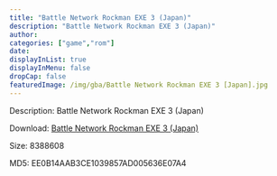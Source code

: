 ```yaml
---
title: "Battle Network Rockman EXE 3 (Japan)"
description: "Battle Network Rockman EXE 3 (Japan)"
author: 
categories: ["game","rom"]
date: 
displayInList: true
displayInMenu: false
dropCap: false
featuredImage: /img/gba/Battle Network Rockman EXE 3 [Japan].jpg
---
```


Description: Battle Network Rockman EXE 3 (Japan)

Download: <a style="text-decoration:underline;" href="https://mega.nz/#!TOYEEK5Y!C4288dJ57QKeVw9puqHpLJ1nWqtst2Gta5ns4A1SJB4" target = "_blank" rel = "nofollow" > Battle Network Rockman EXE 3 (Japan)</a>

Size: 8388608

MD5: EE0B14AAB3CE1039857AD005636E07A4

